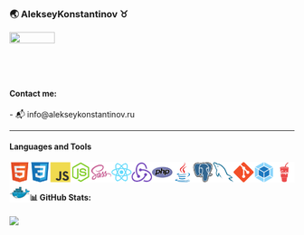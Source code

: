 <h3>🌏 AlekseyKonstantinov ♉</h3>
<img style="height:auto;" alt="" src="https://avatars.githubusercontent.com/u/74707207?v=4" width="80" height="80" class="avatar avatar-user width-full border color-bg-default">
<h4>Contact me:</h4>
- 📬 info@alekseykonstantinov.ru
<hr>
<h4>Languages and Tools</h4>
<img align="left" width="36px" alt="html" src="https://github.com/devicons/devicon/blob/master/icons/html5/html5-original.svg">
<img align="left" width="36px" alt="css" src="https://github.com/devicons/devicon/blob/master/icons/css3/css3-original.svg">
<img align="left" width="36px" alt="JS" src="https://github.com/devicons/devicon/blob/master/icons/javascript/javascript-original.svg">
<img align="left" width="36px" alt="nodejs" src="https://github.com/devicons/devicon/blob/master/icons/nodejs/nodejs-original.svg">
<img align="left" width="36px" alt="sass" src="https://github.com/devicons/devicon/blob/master/icons/sass/sass-original.svg">
<img align="left" width="36px" alt="react" src="https://github.com/devicons/devicon/blob/master/icons/react/react-original.svg">
<img align="left" width="36px" alt="redux" src="https://github.com/devicons/devicon/blob/master/icons/redux/redux-original.svg">
<img align="left" width="36px" alt="php" src="https://github.com/devicons/devicon/blob/master/icons/php/php-original.svg">
<img align="left" width="36px" alt="java" src="https://github.com/devicons/devicon/blob/master/icons/java/java-original.svg">
<img align="left" width="36px" alt="postgresql" src="https://github.com/devicons/devicon/blob/master/icons/postgresql/postgresql-original.svg">
<img align="left" width="36px" alt="MySql" src="https://github.com/devicons/devicon/blob/master/icons/mysql/mysql-original.svg">
<img align="left" width="36px" alt="git" src="https://github.com/devicons/devicon/blob/master/icons/git/git-original.svg">
<img align="left" width="36px" alt="webpack" src="https://github.com/devicons/devicon/blob/master/icons/webpack/webpack-original.svg">
<img align="left" width="36px" alt="gulp" src="https://github.com/devicons/devicon/blob/master/icons/gulp/gulp-plain.svg">
<img align="left" width="36px" alt="docker" src="https://github.com/devicons/devicon/blob/master/icons/docker/docker-original.svg">
<br>
<br>
<h4>📊 GitHub Stats:</h4>
<a href="https://visitcount.itsvg.in">
  <img src="https://visitcount.itsvg.in/api?id=AlexeyKonstantinov&label=Profile%20Views&color=0&icon=5&pretty=false" />
</a>

